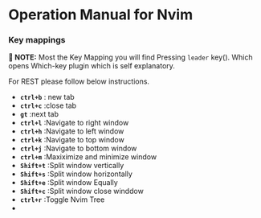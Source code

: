 # Operation Manual  for Nvim

###  Key mappings

**📓 NOTE:** Most the Key Mapping you will find Pressing `leader`  key(<Space>). Which  opens Which-key plugin which is  self explanatory.

For REST please follow below instructions.

- **`ctrl+b`**       : new  tab
- **`ctrl+c`**       :close  tab
- **`gt`**           :next tab
- **`ctrl+l`**       :Navigate to  right window
- **`ctrl+h`**       :Navigate to  left window
- **`ctrl+k`**       :Navigate to  top window
- **`ctrl+j`**       :Navigate to  bottom window
- **`ctrl+m`**       :Maxiximize and  minimize window
- **`Shift+t`**      :Split window vertically 
- **`Shift+s`**      :Split window horizontally 
- **`Shift+e`**      :Split window Equally 
- **`Shift+c`**      :Split window close winddow 
- **`ctrl+r`**       :Toggle Nvim Tree
- 

